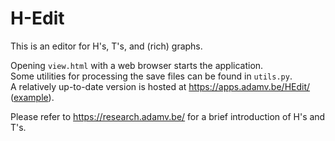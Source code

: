 # H-Edit
This is an editor for H's, T's, and (rich) graphs.

Opening `view.html` with a web browser starts the application.\
Some utilities for processing the save files can be found in `utils.py`.   
A relatively up-to-date version is hosted at https://apps.adamv.be/HEdit/ ([example](https://apps.adamv.be/HEdit/?uri=/static/Hs/GPT3CompletionDAG.json&hide_gray&selected=[0]&hide_help)).

Please refer to https://research.adamv.be/ for a brief introduction of H's and T's.
